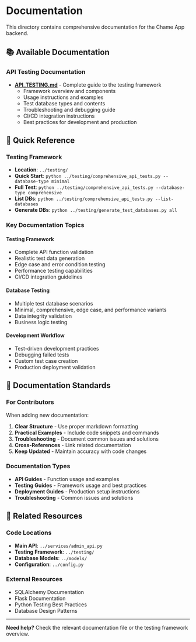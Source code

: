 # Documentation

This directory contains comprehensive documentation for the Chame App backend.

## 📚 Available Documentation

### API Testing Documentation
- **[API_TESTING.md](API_TESTING.md)** - Complete guide to the testing framework
  - Framework overview and components
  - Usage instructions and examples
  - Test database types and contents
  - Troubleshooting and debugging guide
  - CI/CD integration instructions
  - Best practices for development and production

## 📖 Quick Reference

### Testing Framework
- **Location**: `../testing/`
- **Quick Start**: `python ../testing/comprehensive_api_tests.py --database-type minimal`
- **Full Test**: `python ../testing/comprehensive_api_tests.py --database-type comprehensive`
- **List DBs**: `python ../testing/comprehensive_api_tests.py --list-databases`
- **Generate DBs**: `python ../testing/generate_test_databases.py all`

### Key Documentation Topics

#### Testing Framework
- Complete API function validation
- Realistic test data generation
- Edge case and error condition testing
- Performance testing capabilities
- CI/CD integration guidelines

#### Database Testing
- Multiple test database scenarios
- Minimal, comprehensive, edge case, and performance variants
- Data integrity validation
- Business logic testing

#### Development Workflow
- Test-driven development practices
- Debugging failed tests
- Custom test case creation
- Production deployment validation

## 🎯 Documentation Standards

### For Contributors
When adding new documentation:

1. **Clear Structure** - Use proper markdown formatting
2. **Practical Examples** - Include code snippets and commands
3. **Troubleshooting** - Document common issues and solutions
4. **Cross-References** - Link related documentation
5. **Keep Updated** - Maintain accuracy with code changes

### Documentation Types
- **API Guides** - Function usage and examples
- **Testing Guides** - Framework usage and best practices
- **Deployment Guides** - Production setup instructions
- **Troubleshooting** - Common issues and solutions

## 🔗 Related Resources

### Code Locations
- **Main API**: `../services/admin_api.py`
- **Testing Framework**: `../testing/`
- **Database Models**: `../models/`
- **Configuration**: `../config.py`

### External Resources
- SQLAlchemy Documentation
- Flask Documentation  
- Python Testing Best Practices
- Database Design Patterns

---

**Need help?** Check the relevant documentation file or the testing framework overview.

